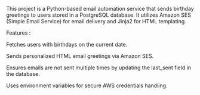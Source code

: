 This project is a Python-based email automation service that sends birthday greetings to users stored in a PostgreSQL database. It utilizes Amazon SES (Simple Email Service) for email delivery and Jinja2 for HTML templating.

Features :

Fetches users with birthdays on the current date.

Sends personalized HTML email greetings via Amazon SES.

Ensures emails are not sent multiple times by updating the last_sent field in the database.

Uses environment variables for secure AWS credentials handling.
